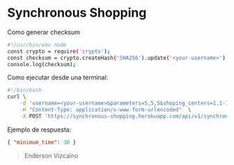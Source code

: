 # Synchronous Shopping

Como generar checksum
```bash
#!/usr/bin/env node 
const crypto = require('crypto');
const checksum = crypto.createHash('SHA256').update('<your-username>').digest('hex');
console.log(checksum);
```
Como ejecutar desde una terminal:
```bash
#!/bin/bash
curl \
    -d 'username=<your-username>&parameters=5,5,5&shoping_centers=1,1-1,2-1,3-1,4-1,5&roads=1,2,10-1,3,10-2,4,10-3,5,10-4,5,10&checksum=<your-checksum>' \
    -H "Content-Type: application/x-www-form-urlencoded"  \
    -X POST 'https://synchronous-shopping.herokuapp.com/api/v1/synchronous_shopping'
```
Ejemplo de respuesta:
```json
{ "minimum_time": 30 }
```

> Enderson Vizcaino
